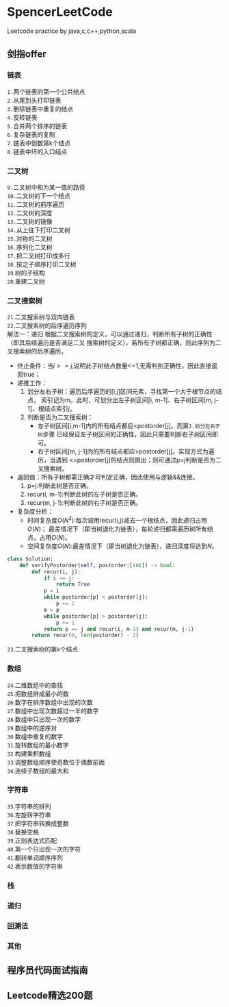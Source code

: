 # SpencerLeetCode
Leetcode practice by java,c,c++,python,scala


## 剑指offer
### 链表
`1.`两个链表的第一个公共结点  
`2.`从尾到头打印链表  
`3.`删除链表中重复的结点  
`4.`反转链表  
`5.`合并两个排序的链表  
`6.`复杂链表的复制  
`7.`链表中倒数第k个结点  
`8.`链表中环的入口结点  
### 二叉树
`9.`二叉树中和为某一值的路径  
`10.`二叉树的下一个结点  
`11.`二叉树的前序遍历  
`12.`二叉树的深度  
`13.`二叉树的镜像  
`14.`从上往下打印二叉树  
`15.`对称的二叉树  
`16.`序列化二叉树  
`17.`把二叉树打印成多行  
`18.`按之子顺序打印二叉树  
`19`.树的子结构  
`20`.重建二叉树   

### 二叉搜索树
`21`.二叉搜索树与双向链表  
`22`.二叉搜索树的后序遍历序列  
解法一：递归
根据二叉搜索树的定义，可以通过递归，判断所有子树的正确性（即其后续遍历是否满足二叉
搜索树的定义），若所有子树都正确，则此序列为二叉搜索树的后序遍历。
- 终止条件：当$i >= j$,说明此子树结点数量<=1,无需判别正确性，因此直接返回true；
- 递推工作：
    1. 划分左右子树：遍历后序遍历的[i,j]区间元素，寻找第一个大于根节点的结点，
    索引记为m。此时，可划分出左子树区间[i, m-1]、右子树区间[m, j-1]、根结点索引$j$。
    2. 判断是否为二叉搜索树：
        - 左子树区间[i,m-1]内的所有结点都应<postorder[j]。而第`1.划分左右子树`步骤
        已经保证左子树区间的正确性，因此只需要判断右子树区间即可。
        - 右子树区间[m, j-1]内的所有结点都应>postorder[j]。实现方式为遍历，当遇到
        <=postorder[j]的结点则跳出；则可通过p=j判断是否为二叉搜索树。
- 返回值：所有子树都需正确才可判定正确，因此使用与逻辑&&连接。
    1. p=j:判断此树是否正确。
    2. recur(i, m-1):判断此树的左子树是否正确。
    3. recur(m, j-1):判断此树的右子树是否正确。
- 复杂度分析：
    - 时间复杂度$O(N^2)$:每次调用recur(i,j)减去一个根结点，因此递归占用$O(N)$；
    最差情况下（即当树退化为链表），每轮递归都需遍历树所有结点，占用$O(N)$。
    - 空间复杂度$O(N)$:最差情况下（即当树退化为链表），递归深度将达到$N$。
```python
class Solution:
    def verifyPostorder(self, postorder:[int]) -> bool:
        def recur(i, j):
            if i >= j:
                return True
            p = i
            while postorder[p] < postorder[j]:
                p += 1
            m = p
            while postorder[p] > postorder[j]:
                p += 1
            return p == j and recur(i, m-1) and recur(m, j-1)
        return recur(0, len(postorder) - 1)
```
`23`.二叉搜索树的第k个结点  

### 数组
`24`.二维数组中的查找  
`25`.把数组排成最小的数  
`26`.数字在排序数组中出现的次数  
`27`.数组中出现次数超过一半的数字  
`28`.数组中只出现一次的数字  
`29`.数组中的逆序对  
`30`.数组中重复的数字  
`31`.旋转数组的最小数字  
`32`.构建乘积数组  
`33`.调整数组顺序使奇数位于偶数前面  
`34`.连续子数组的最大和  
### 字符串
`35`.字符串的排列  
`36`.左旋转字符串  
`37`.把字符串转换成整数  
`38`.替换空格  
`39`.正则表达式匹配  
`40`.第一个只出现一次的字符  
`41`.翻转单词顺序序列  
`42`.表示数值的字符串  
### 栈

### 递归

### 回溯法


### 其他

## 程序员代码面试指南




## Leetcode精选200题
